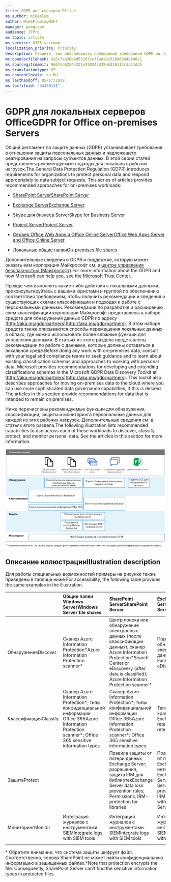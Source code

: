 ```yaml
---
title: GDPR для серверов Office
ms.author: mikeplum
author: MikePlumleyMSFT
manager: pamgreen
audience: ITPro
ms.topic: article
ms.service: O365-seccomp
localization_priority: Priority
description: Узнайте, как обеспечивать соблюдение требований GDPR на локальных серверах Office.
ms.openlocfilehash: 3c6c7aa30d4d55262cef1edabc528d6644b340c1
ms.sourcegitcommit: 9d67cb52544321a430343d39eb336112c1a11d35
ms.translationtype: HT
ms.contentlocale: ru-RU
ms.lasthandoff: 05/17/2019
ms.locfileid: "34150111"
---
```

# <a name="gdpr-for-office-on-premises-servers"></a><span data-ttu-id="f1e41-103">GDPR для локальных серверов Office</span><span class="sxs-lookup"><span data-stu-id="f1e41-103">GDPR for Office on-premises Servers</span></span>

<span data-ttu-id="f1e41-p101">Общий регламент по защите данных (GDPR) устанавливает требования в отношении защиты персональных данных и надлежащего реагирования на запросы субъектов данных. В этой серии статей представлены рекомендуемые подходы для локальных рабочих нагрузок.</span><span class="sxs-lookup"><span data-stu-id="f1e41-p101">The General Data Protection Regulation (GDPR) introduces requirements for organizations to protect personal data and respond appropriately to data subject requests. This series of articles provides recommended approaches for on-premises workloads:</span></span>

-   [<span data-ttu-id="f1e41-106">SharePoint Server</span><span class="sxs-lookup"><span data-stu-id="f1e41-106">SharePoint Server</span></span>](gdpr-for-sharepoint-server.md)

-   [<span data-ttu-id="f1e41-107">Exchange Server</span><span class="sxs-lookup"><span data-stu-id="f1e41-107">Exchange Server</span></span>](gdpr-for-exchange-server.md)

-   [<span data-ttu-id="f1e41-108">Skype для бизнеса Server</span><span class="sxs-lookup"><span data-stu-id="f1e41-108">Skype for Business Server</span></span>](gdpr-for-skype-for-business-server.md)

-   [<span data-ttu-id="f1e41-109">Project Server</span><span class="sxs-lookup"><span data-stu-id="f1e41-109">Project Server</span></span>](gdpr-for-project-server.md)

-   [<span data-ttu-id="f1e41-110">Сервер Office Web Apps и Office Online Server</span><span class="sxs-lookup"><span data-stu-id="f1e41-110">Office Web Apps Server and Office Online Server</span></span>](gdpr-for-office-online-server.md)

-   [<span data-ttu-id="f1e41-111">Локальные общие папки</span><span class="sxs-lookup"><span data-stu-id="f1e41-111">On-premises file shares</span></span>](gdpr-for-on-premises-file-shares.md)

<span data-ttu-id="f1e41-112">Дополнительные сведения о GDPR и поддержке, которую может оказать вам корпорация Майкрософт см. в [центре управления безопасностью (Майкрософт)](https://www.microsoft.com/en-us/TrustCenter/Privacy/gdpr/default.aspx).</span><span class="sxs-lookup"><span data-stu-id="f1e41-112">For more information about the GDPR and how Microsoft can help you, see the [Microsoft Trust Center](https://www.microsoft.com/en-us/TrustCenter/Privacy/gdpr/default.aspx).</span></span>

<span data-ttu-id="f1e41-p102">Прежде чем выполнять какие-либо действия с локальными данными, проконсультируйтесь с вашими юристами и группой по обеспечению соответствия требованиям, чтобы получить рекомендации и сведения о существующих схемах классификации и подходах к работе с персональными данными. Рекомендации по разработке и расширению схем классификации корпорации Майкрософт представлены в наборе средств для обнаружения данных GDPR по адресу [http://aka.ms/gdprpartners](<http://aka.ms/gdprpartners>). В этом наборе средств также описываются способы перемещения локальных данных в облако, где можно использовать более сложные функции для управления данными. В статьях из этого раздела представлены рекомендации по работе с данными, которые должны оставаться в локальной среде.</span><span class="sxs-lookup"><span data-stu-id="f1e41-p102">Before doing any work with on-premises data, consult with your legal and compliance teams to seek guidance and to learn about existing classification schemas and approaches to working with personal data. Microsoft provides recommendations for developing and extending classifications schemas in the Microsoft GDPR Data Discovery Toolkit at [http://aka.ms/gdprpartners](<http://aka.ms/gdprpartners>). This toolkit also describes approaches for moving on-premises data to the cloud where you can use more sophisticated data governance capabilities, if this is desired. The articles in this section provide recommendations for data that is intended to remain on premises.</span></span>

<span data-ttu-id="f1e41-p103">Ниже перечислены рекомендуемые функции для обнаружения, классификации, защиты и мониторинга персональные данных для каждой из этих рабочих нагрузок. Дополнительные сведения см. в статьях этого раздела.</span><span class="sxs-lookup"><span data-stu-id="f1e41-p103">The following illustration lists recommended capabilities to use across each of these workloads to discover, classify, protect, and monitor personal data. See the articles in this section for more information.</span></span>

![](media/gdpr-for-office-servers-image1.png)

## <a name="illustration-description"></a><span data-ttu-id="f1e41-119">Описание иллюстрации</span><span class="sxs-lookup"><span data-stu-id="f1e41-119">Illustration description</span></span>

<span data-ttu-id="f1e41-120">Для работы специальных возможностей примеры на рисунке также приведены в таблице ниже.</span><span class="sxs-lookup"><span data-stu-id="f1e41-120">For accessibility, the following table provides the same examples in the illustration.</span></span>

|             |<span data-ttu-id="f1e41-121">Общие папки Windows Server</span><span class="sxs-lookup"><span data-stu-id="f1e41-121">Windows Server file shares</span></span>|<span data-ttu-id="f1e41-122">SharePoint Server</span><span class="sxs-lookup"><span data-stu-id="f1e41-122">SharePoint Server</span></span>|<span data-ttu-id="f1e41-123">Exchange Server</span><span class="sxs-lookup"><span data-stu-id="f1e41-123">Exchange Server</span></span>|<span data-ttu-id="f1e41-124">Skype для бизнеса</span><span class="sxs-lookup"><span data-stu-id="f1e41-124">Skype for Business</span></span>|<span data-ttu-id="f1e41-125">Project Server</span><span class="sxs-lookup"><span data-stu-id="f1e41-125">Project Server</span></span>|
|:------------|:-------------------------|:----------------|:--------------|:-----------------|:-------------|
|<span data-ttu-id="f1e41-126">Обнаружение</span><span class="sxs-lookup"><span data-stu-id="f1e41-126">Discover</span></span>|<span data-ttu-id="f1e41-127">Сканер Azure Information Protection\*</span><span class="sxs-lookup"><span data-stu-id="f1e41-127">Azure Information Protection scanner\*</span></span>|<span data-ttu-id="f1e41-128">Центр поиска или обнаружение электронных данных (после классификации данных); сканер Azure Information Protection\*</span><span class="sxs-lookup"><span data-stu-id="f1e41-128">Search Center or eDiscovery (after data is classified); Azure Information Protection scanner\*</span></span>|<span data-ttu-id="f1e41-129">Портал обнаружения электронных данных Exchange</span><span class="sxs-lookup"><span data-stu-id="f1e41-129">Exchange eDiscovery Portal</span></span>|<span data-ttu-id="f1e41-130">Портал обнаружения электронных данных Exchange</span><span class="sxs-lookup"><span data-stu-id="f1e41-130">Exchange eDiscovery portal</span></span>|<span data-ttu-id="f1e41-131">Скрипты SQL для обнаружения и экспорта</span><span class="sxs-lookup"><span data-stu-id="f1e41-131">SQL scripts for discovery and exporting</span></span>|
|<span data-ttu-id="f1e41-132">Классификация</span><span class="sxs-lookup"><span data-stu-id="f1e41-132">Classify</span></span>|<span data-ttu-id="f1e41-133">Сканер Azure Information Protection\*; типы конфиденциальной информации Office 365</span><span class="sxs-lookup"><span data-stu-id="f1e41-133">Azure Information Protection scanner\*; Office 365 sensitive information types</span></span>|<span data-ttu-id="f1e41-134">Сканер Azure Information Protection\*; типы конфиденциальной информации Office 365</span><span class="sxs-lookup"><span data-stu-id="f1e41-134">Azure Information Protection scanner\*; Office 365 sensitive information types</span></span>|<span data-ttu-id="f1e41-135">Теги и политики хранения Exchange</span><span class="sxs-lookup"><span data-stu-id="f1e41-135">Exchange retention tags and retention policies</span></span>|<span data-ttu-id="f1e41-136">Теги и политики хранения Exchange</span><span class="sxs-lookup"><span data-stu-id="f1e41-136">Exchange retention tags and retention policies</span></span>||
|<span data-ttu-id="f1e41-137">Защита</span><span class="sxs-lookup"><span data-stu-id="f1e41-137">Protect</span></span>||<span data-ttu-id="f1e41-138">Правила защиты от потери данных Exchange Server; разрешения, защита IRM для библиотек</span><span class="sxs-lookup"><span data-stu-id="f1e41-138">Exchange Server data loss prevention rules; Permissions, IRM-protection for libraries</span></span>|<span data-ttu-id="f1e41-139">Правила защиты от потери данных Exchange Server; интеграция IRM с Exchange Server</span><span class="sxs-lookup"><span data-stu-id="f1e41-139">Exchange Server data loss prevention rules; IRM integration with Exchange Server</span></span>|||
|<span data-ttu-id="f1e41-140">Мониторинг</span><span class="sxs-lookup"><span data-stu-id="f1e41-140">Monitor</span></span>|<span data-ttu-id="f1e41-141">Интеграция журналов с инструментами SIEM</span><span class="sxs-lookup"><span data-stu-id="f1e41-141">Integrate logs with SIEM tools</span></span>|<span data-ttu-id="f1e41-142">Интеграция журналов с инструментами SIEM</span><span class="sxs-lookup"><span data-stu-id="f1e41-142">Integrate logs with SIEM tools</span></span>|<span data-ttu-id="f1e41-143">Интеграция журналов с инструментами SIEM</span><span class="sxs-lookup"><span data-stu-id="f1e41-143">Integrate logs with SIEM tools</span></span>|<span data-ttu-id="f1e41-144">Интеграция журналов с инструментами SIEM</span><span class="sxs-lookup"><span data-stu-id="f1e41-144">Integrate logs with SIEM tools</span></span>|<span data-ttu-id="f1e41-145">Интеграция журналов с инструментами SIEM</span><span class="sxs-lookup"><span data-stu-id="f1e41-145">Integrate logs with SIEM tools</span></span>|

<span data-ttu-id="f1e41-p104">\* Обратите внимание, что система защиты шифрует файл. Соответственно, сервер SharePoint не может найти конфиденциальную информацию в защищенных файлах.</span><span class="sxs-lookup"><span data-stu-id="f1e41-p104">\*Note that protection encrypts the file. Consequently, SharePoint Server can’t find the sensitive information types in protected files.</span></span>
